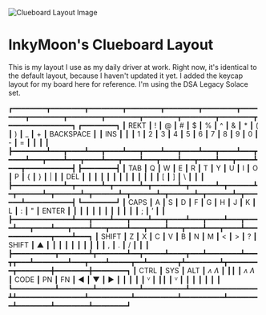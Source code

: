 ![Clueboard Layout Image](http://i.imgur.com/7Capi8W.png)

# InkyMoon's Clueboard Layout

This is my layout I use as my daily driver at work. Right now, it's identical
to the default layout, because I haven't updated it yet. I added the keycap
layout for my board here for reference. I'm using the DSA Legacy Solace set.


┏━━━━━━━━┳━━━━━━━━┳━━━━━━━━┳━━━━━━━━┳━━━━━━━━┳━━━━━━━━┳━━━━━━━━┳━━━━━━━━┳━━━━━━━━┳━━━━━━━━┳━━━━━━━━┳━━━━━━━━┳━━━━━━━━┳━━━━━━━━━━━━━━━┓   ┏━━━━━━━━┓
┃  REKT  ┃   !    ┃   @    ┃   #    ┃   $    ┃   %    ┃   ^    ┃   &    ┃   *    ┃   (    ┃   )    ┃   _    ┃   +    ┃   BACKSPACE   ┃   ┃  INS   ┃
┃        ┃   1    ┃   2    ┃   3    ┃   4    ┃   5    ┃   6    ┃   7    ┃   8    ┃   9    ┃   0    ┃   -    ┃   =    ┃               ┃   ┃        ┃
┣━━━━━━━━┻━━━┳━━━━┻━━━┳━━━━┻━━━┳━━━━┻━━━┳━━━━┻━━━┳━━━━┻━━━┳━━━━┻━━━┳━━━━┻━━━┳━━━━┻━━━┳━━━━┻━━━┳━━━━┻━━━┳━━━━┻━━━┳━━━━┻━━━┳━━━━━━━━━━━┫   ┣━━━━━━━━┫
┃    TAB     ┃   Q    ┃   W    ┃   E    ┃   R    ┃   T    ┃   Y    ┃   U    ┃   I    ┃   O    ┃   P    ┃   {    ┃   }    ┃     |     ┃   ┃  DEL   ┃
┃            ┃        ┃        ┃        ┃        ┃        ┃        ┃        ┃        ┃        ┃        ┃   [    ┃   ]    ┃     \     ┃   ┃        ┃
┣━━━━━━━━━━━━┻━┳━━━━━━┻━┳━━━━━━┻━┳━━━━━━┻━┳━━━━━━┻━┳━━━━━━┻━┳━━━━━━┻━┳━━━━━━┻━┳━━━━━━┻━┳━━━━━━┻━┳━━━━━━┻━┳━━━━━━┻━┳━━━━━━┻━━━━━━━━━━━┫   ┗━━━━━━━━┛
┃     CAPS     ┃   A    ┃   S    ┃   D    ┃   F    ┃   G    ┃   H    ┃   J    ┃   K    ┃   L    ┃   :    ┃   "    ┃      ENTER       ┃
┃              ┃        ┃        ┃        ┃        ┃        ┃        ┃        ┃        ┃        ┃   ;    ┃   ’    ┃                  ┃
┣━━━━━━━━━━━━━━┻━━━┳━━━━┻━━━┳━━━━┻━━━┳━━━━┻━━━┳━━━━┻━━━┳━━━━┻━━━┳━━━━┻━━━┳━━━━┻━━━┳━━━━┻━━━┳━━━━┻━━━┳━━━━┻━━━┳━━━━┻━━━━━━━━━━━━━┳━━━━┻━━━┓
┃      SHIFT       ┃   Z    ┃   X    ┃   C    ┃   V    ┃   B    ┃   N    ┃   M    ┃   <    ┃   >    ┃   ?    ┃      SHIFT       ┃   ▲    ┃
┃                  ┃        ┃        ┃        ┃        ┃        ┃        ┃        ┃   ,    ┃   .    ┃   /    ┃                  ┃        ┃
┣━━━━━━━━━━┳━━━━━━━┻┳━━━━━━━┻━━┳━━━━━┻━━━━┳━━━┻━━━━━━━━┻━━━┳┳━━━┻━━━━━━━━┻━━━┳━━━━┻━━━━━┳━━┻━━━━━━━┳┻━━━━━━━━┻┳━━━━━━━━┳━━━━━━━━╋━━━━━━━━╋━━━━━━━━┓
┃   CTRL   ┃  SYS   ┃   ALT    ┃  _ʌ Ʌ_   ┃                ┃┃                ┃  _ʌ Ʌ_   ┃   CODE   ┃    PN    ┃   FN   ┃   ◄    ┃   ▼    ┃   ►    ┃
┃          ┃        ┃          ┃    ⱽ     ┃                ┃┃                ┃    ⱽ     ┃          ┃          ┃        ┃        ┃        ┃        ┃
┗━━━━━━━━━━┻━━━━━━━━┻━━━━━━━━━━┻━━━━━━━━━━┻━━━━━━━━━━━━━━━━┻┻━━━━━━━━━━━━━━━━┻━━━━━━━━━━┻━━━━━━━━━━┻━━━━━━━━━━┻━━━━━━━━┻━━━━━━━━┻━━━━━━━━┻━━━━━━━━┛